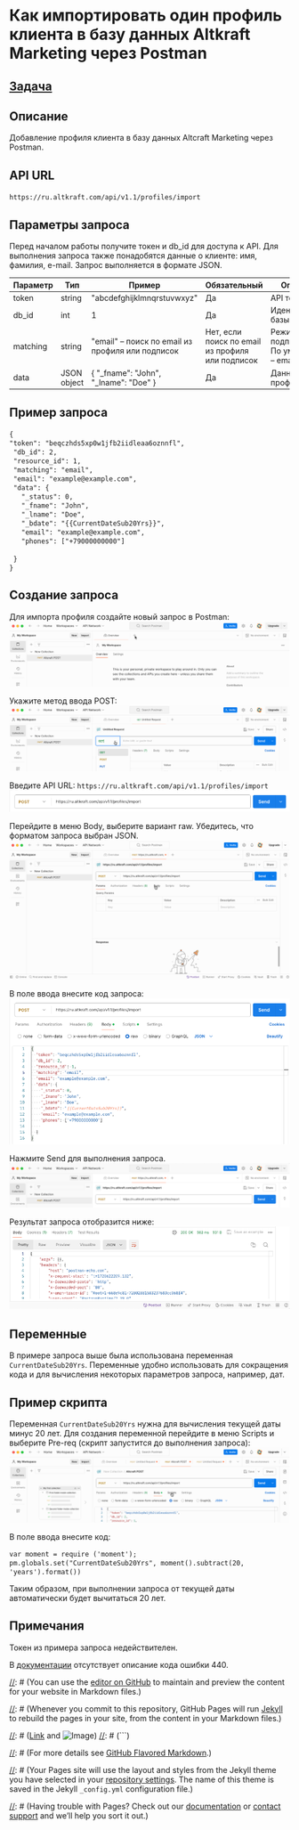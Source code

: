 # Как импортировать один профиль клиента в базу данных Altkraft Marketing через Postman

## [Задача](https://github.com/altkraft/for-applicants/blob/master/t.writer/postman/task.md)

## Описание
Добавление профиля клиента в базу данных Altcraft Marketing через Postman.

## API URL
`https://ru.altkraft.com/api/v1.1/profiles/import`

## Параметры запроса
Перед началом работы получите токен и db_id для доступа к API.
Для выполнения запроса также понадобятся данные о клиенте: имя, фамилия, e-mail.
Запрос выполняется в формате JSON.

| Параметр | Тип         | Пример                                           | Обязательный                                     | Описание                                      |
|----------|-------------|--------------------------------------------------|--------------------------------------------------|-----------------------------------------------|
| token    | string      | "abcdefghijklmnqrstuvwxyz"                       | Да                                               | API токен                                     |
| db_id    | int         | 1                                                | Да                                               | Идентификатор базы данных                     |
| matching | string      | "email" – поиск по email из профиля или подписок | Нет, если поиск по email из профиля или подписок | Режим поиска подписчика. По умолчанию – email |
| data     | JSON object | {    "_fname": "John",    "_lname": "Doe" }      | Да                                               | Данные о профиле                              |


## Пример запроса

```
{
"token": "beqczhds5xp0w1jfb2iidleaa6oznnfl",
 "db_id": 2,
 "resource_id": 1,
 "matching": "email",
 "email": "example@example.com",
 "data": {
   "_status": 0,
   "_fname": "John",
   "_lname": "Doe",
   "_bdate": "{{CurrentDateSub20Yrs}}",
   "email": "example@example.com",
   "phones": ["+79000000000"]
  
 }
}
```

## Создание запроса
Для импорта профиля создайте новый запрос в Postman:
![Image](altcraft001.gif)

Укажите метод ввода POST:
![Image](altcraft002.gif)

Введите API URL: `https://ru.altkraft.com/api/v1.1/profiles/import`
![Image](altcraft003.png)

Перейдите в меню Body, выберите вариант raw. Убедитесь, что форматом запроса выбран JSON.
![Image](altcraft004.gif)

В поле ввода внесите код запроса:
![Image](altcraft005.png)

Нажмите Send для выполнения запроса.
![Image](altcraft006.png)

Результат запроса отобразится ниже:
![Image](altcraft007.png)

## Переменные
В примере запроса выше была использована переменная `CurrentDateSub20Yrs`. Переменные удобно использовать для сокращения кода и для вычисления некоторых параметров запроса, например, дат.
## Пример скрипта
Переменная `CurrentDateSub20Yrs` нужна для вычисления текущей даты минус 20 лет. Для создания переменной перейдите в меню Scripts и выберите Pre-req (скрипт запустится до выполнения запроса):
![Image](altcraft008.gif)

В поле ввода внесите код:


```
var moment = require ('moment');
pm.globals.set("CurrentDateSub20Yrs", moment().subtract(20, 'years').format())
```

Таким образом, при выполнении запроса от текущей даты автоматически будет вычитаться 20 лет.

## Примечания
Токен из примера запроса недействителен.

В [документации](https://guides.altcraft.com/developer-guide/api-interaction#id-ВзаимодействиесAPI-Кодыответа) отсутствует описание кода ошибки 440.

[//]: # (Это комментарий, он не будет отображаться)
[//]: # (You can use the [editor on GitHub](https://github.com/msrubtsova/test_task/edit/gh-pages/index.md) to maintain and preview the content for your website in Markdown files.)

[//]: # (Whenever you commit to this repository, GitHub Pages will run [Jekyll](https://jekyllrb.com/) to rebuild the pages in your site, from the content in your Markdown files.)

[//]: # (### Markdown)

[//]: # (Markdown is a lightweight and easy-to-use syntax for styling your writing. It includes conventions for)

[//]: # (```markdown)
[//]: # (Syntax highlighted code block)

[//]: # (# Header 1)
[//]: # (## Header 2)
[//]: # (### Header 3)

[//]: # (- Bulleted)
[//]: # (- List)

[//]: # (1. Numbered)
[//]: # (2. List)

[//]: # (**Bold** and _Italic_ and `Code` text)

[//]: # ([Link](url) and ![Image](src))
[//]: # (```)

[//]: # (For more details see [GitHub Flavored Markdown](https://guides.github.com/features/mastering-markdown/).)

[//]: # (### Jekyll Themes)

[//]: # (Your Pages site will use the layout and styles from the Jekyll theme you have selected in your [repository settings](https://github.com/msrubtsova/test_task/settings). The name of this theme is saved in the Jekyll `_config.yml` configuration file.)

[//]: # (### Support or Contact)

[//]: # (Having trouble with Pages? Check out our [documentation](https://docs.github.com/categories/github-pages-basics/) or [contact support](https://support.github.com/contact) and we’ll help you sort it out.)
